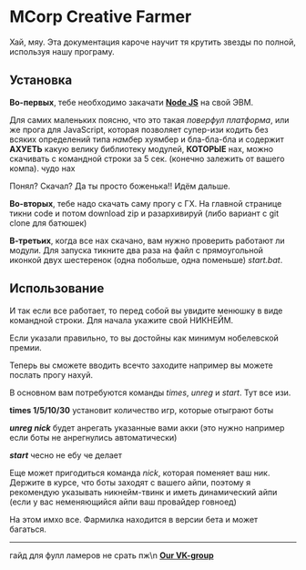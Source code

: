 # MCorp Creative Farmer
Хай, мяу. Эта документация кароче научит тя крутить звезды по полной, используя нашу програму.

## Установка
**Во-первых**, тебе необходимо закачати [**Node JS**](https://nodejs.org/en/) на свой ЭВМ.

Для самих маленьких поясню, что это такая *поверфул платформа*, или же прога
для JavaScript, которая позволяет супер-изи кодить без всяких определений типа
*на*м*б*ер хуямбер и бла-бла-бла и содержит **АХУЕТЬ** какую велику библиотеку модулей,
****КОТОРЫЕ**** нах, можно скачивать с командной строки за 5 сек. (конечно залежить от вашего
компа). чудо нах

Понял? Скачал? Да ты просто боженька!! Идём дальше.

**Во-вторых**, тебе надо скачать саму прогу с ГХ. На главной
странице тикни code и потом download zip и разархивируй (либо вариант с git clone для батюшек)

**В-третьих**, когда все нах скачано, вам нужно проверить работают ли модули.
Для запуска тикните два раза на файл с прямоугольной иконкой двух шестеренок (одна побольше, одна поменьше) *start.bat*.

## Использование
И так если все работает, то перед собой вы увидите менюшку в виде командной строки.
Для начала укажите свой НИКНЕЙМ.

Если указали правильно, то вы достойны как минимум нобелевской премии.

Теперь вы сможете вводить всечто заходите например вы можете послать прогу нахуй.

В основном вам потребуются команды *times*, *unreg* и *start*.
Тут все изи.

**times 1/5/10/30** установит количество игр, которые отыграют боты

***unreg nick*** будет анрегать указанные вами акки (это нужно например если боты не анрегнулись автоматически)

***start*** чесно не ебу че делает

Еще может пригодиться команда *nick*, которая поменяет ваш ник.
Держите в курсе, что боты заходят с вашего айпи, поэтому я рекомендую указывать никнейм-твинк
и иметь динамический айпи (если у вас неменяющийся айпи ваш провайдер говноед)

На этом имхо все. Фармилка находится в версии бета и может багаться.

---

гайд для фулл ламеров не срать пж\n
[**Our VK-group**](https://vk.com/renaze)
